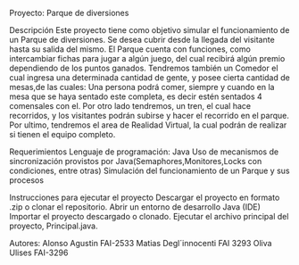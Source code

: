 Proyecto: Parque de diversiones

Descripción
Este proyecto tiene como objetivo simular el funcionamiento de un Parque de diversiones. Se desea cubrir desde la llegada del visitante hasta su salida del mismo. El Parque cuenta con funciones, como intercambiar fichas para jugar a algún juego, del cual recibirá algún premio dependiendo de los puntos ganados.
Tendremos también un Comedor el cual ingresa una determinada cantidad de gente, y posee cierta cantidad de mesas,de las cuales:
Una persona podrá comer, siempre y cuando en la mesa que se haya sentado este completa, es decir estén sentados 4 comensales con el.
Por otro lado tendremos, un tren, el cual hace recorridos, y los visitantes podrán subirse y hacer el recorrido en el parque.
Por ultimo, tendremos el area de Realidad Virtual, la cual podrán de realizar si tienen el equipo completo.

Requerimientos
Lenguaje de programación: Java
Uso de mecanismos de sincronización provistos por Java(Semaphores,Monitores,Locks con condiciones, entre otras)
Simulación del funcionamiento de un Parque y sus procesos

Instrucciones para ejecutar el proyecto
Descargar el proyecto en formato .zip o clonar el repositorio.
Abrir un entorno de desarrollo Java (IDE)
Importar el proyecto descargado o clonado.
Ejecutar el archivo principal del proyecto, Principal.java.

Autores:
Alonso Agustin FAI-2533
Matias Degl´innocenti FAI 3293
Oliva Ulises FAI-3296